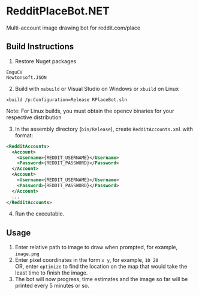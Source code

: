 # RedditPlaceBot.NET
Multi-account image drawing bot for reddit.com/place

## Build Instructions
1. Restore Nuget packages
```
EmguCV
Newtonsoft.JSON
```

2. Build with `msbuild` or Visual Studio on Windows or `xbuild` on Linux
```
xbuild /p:Configuration=Release RPlaceBot.sln
```
Note: For Linux builds, you must obtain the opencv binaries for your respective distribution

3. In the assembly directory (`bin/Release`), create `RedditAccounts.xml` with format:
```xml
<RedditAccounts>
  <Account>
    <Username>{REDDIT_USERNAME}</Username>
    <Password>{REDDIT_PASSWORD}</Password>
  </Account>
  <Account>
    <Username>{REDDIT_USERNAME}</Username>
    <Password>{REDDIT_PASSWORD}</Password>
  </Account>
  ...
</RedditAccounts>
```

4. Run the executable.

## Usage
1. Enter relative path to image to draw when prompted, for example, `image.png`
2. Enter pixel coordinates in the form `x y`, for example, `10 20`<br>
   OR, enter `optimize` to find the location on the map that would take the least time to finish the image.
3. The bot will now progress, time estimates and the image so far will be printed every 5 minutes or so.
